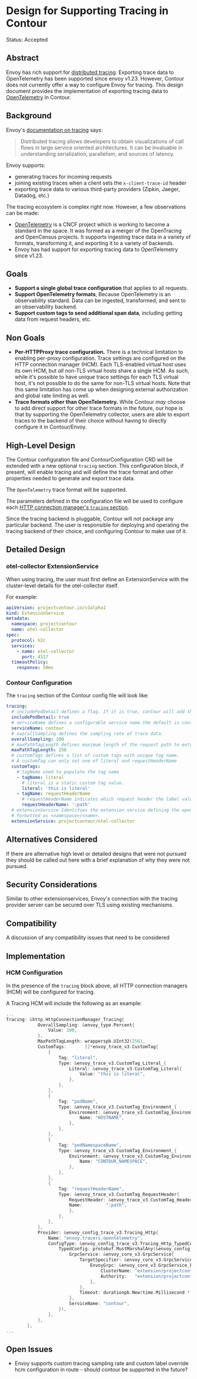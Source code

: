 # Design for Supporting Tracing in Contour

Status: Accepted

## Abstract
Envoy has rich support for [distributed tracing][1].
Exporting trace data to OpenTelemetry has been supported since envoy v1.23.
However, Contour does not currently offer a way to configure Envoy for tracing.
This design document provides the implementation of exporting tracing data to [OpenTelemetry][2] in Contour.

## Background
Envoy's [documentation on tracing][1] says:
> Distributed tracing allows developers to obtain visualizations of call flows in large service oriented architectures. It can be invaluable in understanding serialization, parallelism, and sources of latency.
 
Envoy supports:
- generating traces for incoming requests
- joining existing traces when a client sets the `x-client-trace-id` header
- exporting trace data to various third-party providers (Zipkin, Jaeger, Datadog, etc.)

The tracing ecosystem is complex right now.
However, a few observations can be made:
- [OpenTelemetry][2] is a CNCF project which is working to become a standard in the space. It was formed as a merger of the OpenTracing and OpenCensus projects. It supports ingesting trace data in a variety of formats, transforming it, and exporting it to a variety of backends.
- Envoy has had support for exporting tracing data to OpenTelemetry since v1.23.

## Goals
- **Support a single global trace configuration** that applies to all requests.
- **Support OpenTelemetry formats**, Because OpenTelemetry is an observability standard. Data can be ingested, transformed, and sent to an observability backend.
- **Support custom tags to send additional span data**, including getting data from request headers, etc.

## Non Goals
- **Per-HTTPProxy trace configuration.** There is a technical limitation to enabling per-proxy configuration. Trace settings are configured on the HTTP connection manager (HCM). Each TLS-enabled virtual host uses its own HCM, but *all* non-TLS virtual hosts share a single HCM. As such, while it's possible to have unique trace settings for each TLS virtual host, it's not possible to do the same for non-TLS virtual hosts.  Note that this same limitation has come up when designing external authorization and global rate limiting as well.
- **Trace formats other than OpenTelemetry.** While Contour *may* choose to add direct support for other trace formats in the future, our hope is that by supporting the OpenTelemetry collector, users are able to export traces to the backend of their choice without having to directly configure it in Contour/Envoy.

## High-Level Design
The Contour configuration file and ContourConfiguration CRD will be extended with a new optional `tracing` section. This configuration block, if present, will enable tracing and will define the trace format and other properties needed to generate and export trace data.

The `OpenTelemetry` trace format will be supported.

The parameters defined in the configuration file will be used to configure each [HTTP connection manager's `tracing` section][3].

Since the tracing backend is pluggable, Contour will not package any particular backend.
The user is responsible for deploying and operating the tracing backend of their choice, and configuring Contour to make use of it.

## Detailed Design

### otel-collector ExtensionService

When using tracing, the user must first define an ExtensionService with the cluster-level details for the otel-collector itself.

For example:

```yaml
apiVersion: projectcontour.io/v1alpha1
kind: ExtensionService
metadata:
  namespace: projectcontour
  name: otel-collector
spec:
  protocol: h2c
  services:
    - name: otel-collector
      port: 4317
  timeoutPolicy:
    response: 50ms
```

### Contour Configuration

The `tracing` section of the Contour config file will look like:

```yaml
tracing:
  # includePodDetail defines a flag. If it is true, contour will add the pod name and namespace to the span of the trace. the default is true
  includePodDetail: true
  # serviceName defines a configurable service name.the default is contour
  serviceName: contour
  # overallSampling defines the sampling rate of trace data.
  overallSampling: 100
  # maxPathTagLength defines maximum length of the request path to extract and include in the HttpUrl tag.
  maxPathTagLength: 256
  # customTags defines a list of custom tags with unique tag name.
  # A customTag can only set one of literal and requestHeaderName
  customTags:
    # tagName used to populate the tag name
    - tagName: literal
      # literal is a static custom tag value.
      literal: 'this is literal'
    - tagName: requestHeaderName
      # requestHeaderName indicates which request header the label value is obtained from.
      requestHeaderName: ':path'
  # extensionService Identifies the extension service defining the openTelemetry collector service.
  # formatted as <namespace>/<name>.    
  extensionService: projectcontour/otel-collector
```

## Alternatives Considered
If there are alternative high level or detailed designs that were not pursued they should be called out here with a brief explanation of why they were not pursued.

## Security Considerations
Similar to other extensionservices, Envoy's connection with the tracing provider server can be secured over TLS using existing mechanisms.

## Compatibility
A discussion of any compatibility issues that need to be considered

## Implementation

### HCM Configuration

In the presence of the `tracing` block above, all HTTP connection managers (HCM) will be configured for tracing.

A Tracing HCM will include the following as an example:

```go
...
Tracing: &http.HttpConnectionManager_Tracing{
            OverallSampling: &envoy_type.Percent{
                Value: 100,
            },
            MaxPathTagLength: wrapperspb.UInt32(256),
            CustomTags:       []*envoy_trace_v3.CustomTag{
                {
                    Tag: "literal",
                    Type: &envoy_trace_v3.CustomTag_Literal_{
                        Literal: &envoy_trace_v3.CustomTag_Literal{
                            Value: "this is literal",
                        },
                    },
                },
                {
                    Tag: "podName",
                    Type: &envoy_trace_v3.CustomTag_Environment_{
                        Environment: &envoy_trace_v3.CustomTag_Environment{
                            Name: "HOSTNAME",
                        },
                    },
                },
				{
                    Tag: "podNamespaceName",
                    Type: &envoy_trace_v3.CustomTag_Environment_{
                        Environment: &envoy_trace_v3.CustomTag_Environment{
                            Name: "CONTOUR_NAMESPACE",
                        },
                    },
                },
                {
                    Tag: "requestHeaderName",
                    Type: &envoy_trace_v3.CustomTag_RequestHeader{
                        RequestHeader: &envoy_trace_v3.CustomTag_Header{
                        Name:         ":path",
                        },
                    },
                },
            },
            Provider: &envoy_config_trace_v3.Tracing_Http{
                Name: "envoy.tracers.opentelemetry",
                ConfigType: &envoy_config_trace_v3.Tracing_Http_TypedConfig{
                    TypedConfig: protobuf.MustMarshalAny(&envoy_config_trace_v3.OpenTelemetryConfig{
                        GrpcService: &envoy_core_v3.GrpcService{
                            TargetSpecifier: &envoy_core_v3.GrpcService_EnvoyGrpc_{
                                EnvoyGrpc: &envoy_core_v3.GrpcService_EnvoyGrpc{
                                    ClusterName: "extension/projectcontour/otel-collector",
                                    Authority:   "extension/projectcontour/otel-collector",
                                },
                            },
                            Timeout: durationpb.New(time.Millisecond * 50),
                        },
                        ServiceName: "contour",
                    }),
                },
            },
        },
...
```

## Open Issues
- Envoy supports custom tracing sampling rate and custom label override hcm configuration in route - should contour be supported in the future?


[1]: https://www.envoyproxy.io/docs/envoy/latest/intro/arch_overview/observability/tracing
[2]: https://opentelemetry.io/
[3]: https://www.envoyproxy.io/docs/envoy/latest/api-v3/extensions/filters/network/http_connection_manager/v3/http_connection_manager.proto#envoy-v3-api-msg-extensions-filters-network-http-connection-manager-v3-httpconnectionmanager-tracing
